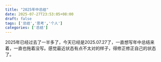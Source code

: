 ```yaml
---
title: "2025年中总结"
date: 2025-07-27T23:53:05+08:00
draft: false
tags: ['总结','思考','个人']
categories: ['总结']
---
```


2025年已经过去了一半多了，今天已经是2025.07.27了，一直想写年中总结来着，一直也拖着没写。感觉最近状态有点不太对的样子，得修正修正自己的状态了。

